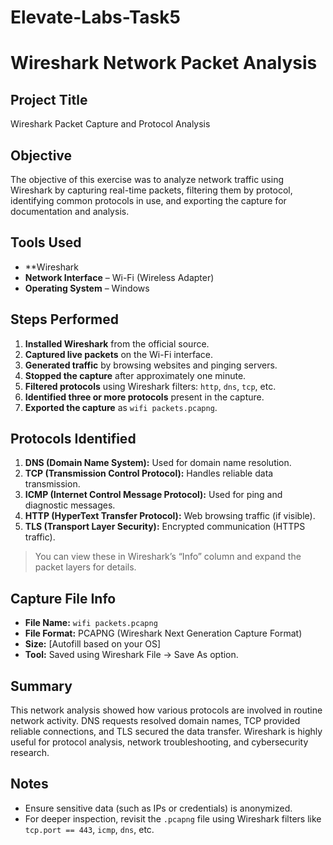 # Elevate-Labs-Task5


# Wireshark Network Packet Analysis

## Project Title
Wireshark Packet Capture and Protocol Analysis

## Objective
The objective of this exercise was to analyze network traffic using Wireshark by capturing real-time packets, filtering them by protocol, identifying common protocols in use, and exporting the capture for documentation and analysis.

## Tools Used
- **Wireshark
- **Network Interface** – Wi-Fi (Wireless Adapter)
- **Operating System** –  Windows

## Steps Performed

1. **Installed Wireshark** from the official source.
2. **Captured live packets** on the Wi-Fi interface.
3. **Generated traffic** by browsing websites and pinging servers.
4. **Stopped the capture** after approximately one minute.
5. **Filtered protocols** using Wireshark filters: `http`, `dns`, `tcp`, etc.
6. **Identified three or more protocols** present in the capture.
7. **Exported the capture** as `wifi packets.pcapng`.

## Protocols Identified

1. **DNS (Domain Name System):** Used for domain name resolution.
2. **TCP (Transmission Control Protocol):** Handles reliable data transmission.
3. **ICMP (Internet Control Message Protocol):** Used for ping and diagnostic messages.
4. **HTTP (HyperText Transfer Protocol):** Web browsing traffic (if visible).
5. **TLS (Transport Layer Security):** Encrypted communication (HTTPS traffic).



> You can view these in Wireshark’s “Info” column and expand the packet layers for details.

## Capture File Info

- **File Name:** `wifi packets.pcapng`
- **File Format:** PCAPNG (Wireshark Next Generation Capture Format)
- **Size:** [Autofill based on your OS]
- **Tool:** Saved using Wireshark File → Save As option.

## Summary

This network analysis showed how various protocols are involved in routine network activity. DNS requests resolved domain names, TCP provided reliable connections, and TLS secured the data transfer. Wireshark is highly useful for protocol analysis, network troubleshooting, and cybersecurity research.

## Notes

- Ensure sensitive data (such as IPs or credentials) is anonymized.
- For deeper inspection, revisit the `.pcapng` file using Wireshark filters like `tcp.port == 443`, `icmp`, `dns`, etc.
